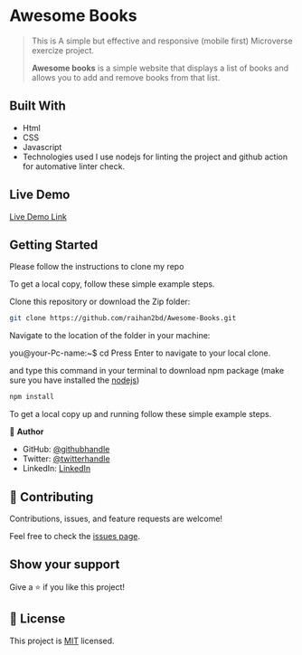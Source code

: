 # Awesome Books

> This is A simple but effective and responsive (mobile first) Microverse exercize project.
>
> **Awesome books** is a simple website that displays a list of books and allows you to add and remove books from that list.
>

## Built With

- Html
- CSS
- Javascript
- Technologies used
  I use nodejs for linting the project and github action for automative linter check.

## Live Demo
[Live Demo Link](https://raihan2bd.github.io/Awesome-Books/)

## Getting Started

Please follow the instructions to clone my repo

To get a local copy, follow these simple example steps.

Clone this repository or download the Zip folder:

```sh
git clone https://github.com/raihan2bd/Awesome-Books.git
```

Navigate to the location of the folder in your machine:

you@your-Pc-name:~$ cd <folder>
Press Enter to navigate to your local clone.

and type this command in your terminal to download npm package (make sure you have installed the [nodejs](https://nodejs.org))
```sh
npm install
```

To get a local copy up and running follow these simple example steps.

👤 **Author**

- GitHub: [@githubhandle](https://github.com/raihan2bd)
- Twitter: [@twitterhandle](https://twitter.com/raihan2bd)
- LinkedIn: [LinkedIn](https://linkedin.com/in/raihan2bd)



## 🤝 Contributing

Contributions, issues, and feature requests are welcome!

Feel free to check the [issues page](../../issues/).

## Show your support

Give a ⭐️ if you like this project!

## 📝 License

This project is [MIT](LICENSE) licensed.
